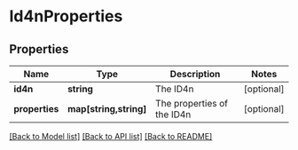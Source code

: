 # Id4nProperties

## Properties
Name | Type | Description | Notes
------------ | ------------- | ------------- | -------------
**id4n** | **string** | The ID4n | [optional] 
**properties** | **map[string,string]** | The properties of the ID4n | [optional] 

[[Back to Model list]](../README.md#documentation-for-models) [[Back to API list]](../README.md#documentation-for-api-endpoints) [[Back to README]](../README.md)


